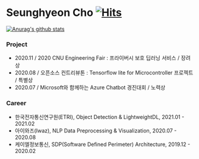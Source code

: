 # Seunghyeon Cho	[![Hits](https://hits.seeyoufarm.com/api/count/incr/badge.svg?url=https%3A%2F%2Fgithub.com%2Fpmcsh04&count_bg=%2379C83D&title_bg=%23555555&icon=&icon_color=%23E7E7E7&title=hits&edge_flat=false)](https://hits.seeyoufarm.com)


[![Anurag's github stats](https://github-readme-stats.vercel.app/api?username=pmcsh04)](https://github.com/anuraghazra/github-readme-stats)

<!--
**pmcsh04/pmcsh04** is a ✨ _special_ ✨ repository because its `README.md` (this file) appears on your GitHub profile.

Here are some ideas to get you started:

- 🔭 I’m currently working on ...
- 🌱 I’m currently learning ...
- 👯 I’m looking to collaborate on ...
- 🤔 I’m looking for help with ...
- 💬 Ask me about ...
- 📫 How to reach me: ...
- 😄 Pronouns: ...
- ⚡ Fun fact: ...
-->

### Project

- 2020.11 / 2020 CNU Engineering Fair : 프라이버시 보호 딥러닝 서비스  / 장려상
- 2020.08 / 오픈소스 컨트리뷰톤 : Tensorflow lite for Microcontroller 프로젝트 / 특별상
- 2020.07 / Microsoft와 함께하는 Azure Chatbot 경진대회 / 노력상

### Career

- 한국전자통신연구원(ETRI), Object Detection & LightweightDL, 2021.01 - 2021.02
- 아이와즈(Iwaz), NLP Data Preprocessing & Visualization, 2020.07 - 2020.08
- 케이엘정보통신, SDP(Software Defined Perimeter) Architecture, 2019.12 - 2020.02
